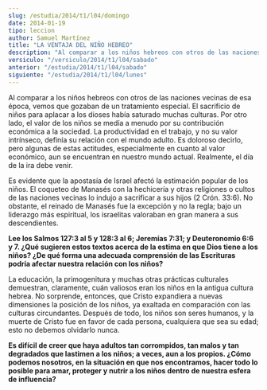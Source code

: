 ```yaml
---
slug: /estudia/2014/t1/l04/domingo
date: 2014-01-19
tipo: leccion
author: Samuel Martínez
title: "LA VENTAJA DEL NIÑO HEBREO"
description: "Al comparar a los niños hebreos con otros de las naciones vecinas de esa época,  vemos que gozaban de un tratamiento especial. El sacrificio de niños para  aplacar a los dioses había saturado muchas culturas. Por otro lado, el valor de  los niños se medía a menudo por su contr..."
versiculo: "/versiculo/2014/t1/l04/sabado"
anterior: "/estudia/2014/t1/l04/sabado"
siguiente: "/estudia/2014/t1/l04/lunes"
---
```


Al comparar a los niños hebreos con otros de las naciones vecinas de esa época, vemos que gozaban de un tratamiento especial. El sacrificio de niños para aplacar a los dioses había saturado muchas culturas. Por otro lado, el valor de los niños se medía a menudo por su contribución económica a la sociedad. La productividad en el trabajo, y no su valor intrínseco, definía su relación con el mundo adulto. Es doloroso decirlo, pero algunas de estas actitudes, especialmente en cuanto al valor económico, aun se encuentran en nuestro mundo actual. Realmente, el día de la ira debe venir.

Es evidente que la apostasía de Israel afectó la estimación popular de los niños. El coqueteo de Manasés con la hechicería y otras religiones o cultos de las naciones vecinas lo indujo a sacrificar a sus hijos (2 Crón. 33:6). No obstante, el reinado de Manasés fue la excepción y no la regla; bajo un liderazgo más espiritual, los israelitas valoraban en gran manera a sus descendientes.

**Lee los Salmos 127:3 al 5 y 128:3 al 6; Jeremías 7:31; y Deuteronomio 6:6 y 7. ¿Qué sugieren estos textos acerca de la estima en que Dios tiene a los niños? ¿De qué forma una adecuada comprensión de las Escrituras podría afectar nuestra relación con los niños?**

La educación, la primogenitura y muchas otras prácticas culturales demuestran, claramente, cuán valiosos eran los niños en la antigua cultura hebrea. No sorprende, entonces, que Cristo expandiera a nuevas dimensiones la posición de los niños, ya exaltada en comparación con las culturas circundantes. Después de todo, los niños son seres humanos, y la muerte de Cristo fue en favor de cada persona, cualquiera que sea su edad; esto no debemos olvidarlo nunca.

**Es difícil de creer que haya adultos tan corrompidos, tan malos y tan degradados que lastimen a los niños; a veces, aun a los propios. ¿Cómo podemos nosotros, en la situación en que nos encontramos, hacer todo lo posible para amar, proteger y nutrir a los niños dentro de nuestra esfera de influencia?**
